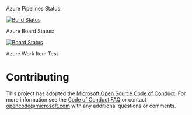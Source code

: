 Azure Pipelines Status:

[![Build Status](https://dev.azure.com/cloudskilled/PartsUnlimited%20E2E%20-%20GitHub%20Integration/_apis/build/status/albertpruis.PartsUnlimitedE2E?branchName=refs%2Fpull%2F1%2Fmerge)](https://dev.azure.com/cloudskilled/PartsUnlimited%20E2E%20-%20GitHub%20Integration/_build/latest?definitionId=9&branchName=refs%2Fpull%2F1%2Fmerge)

Azure Board Status:

[![Board Status](https://dev.azure.com/cloudskilled/f96ea7c2-8567-4ede-89dc-64cc0c2b9fc7/e8376df1-db5f-4102-8828-f49ec23e67cd/_apis/work/boardbadge/5ef34622-29fc-4fe7-876b-45c9867f3044?columnOptions=1)](https://dev.azure.com/cloudskilled/f96ea7c2-8567-4ede-89dc-64cc0c2b9fc7/_boards/board/t/e8376df1-db5f-4102-8828-f49ec23e67cd/Microsoft.RequirementCategory/)

Azure Work Item Test

# Contributing

This project has adopted the [Microsoft Open Source Code of Conduct](https://opensource.microsoft.com/codeofconduct/). For more information see the [Code of Conduct FAQ](https://opensource.microsoft.com/codeofconduct/faq/) or contact [opencode@microsoft.com](mailto:opencode@microsoft.com) with any additional questions or comments.
